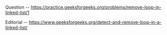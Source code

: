 Question -- https://practice.geeksforgeeks.org/problems/remove-loop-in-linked-list/1

Editorial -- https://www.geeksforgeeks.org/detect-and-remove-loop-in-a-linked-list/
